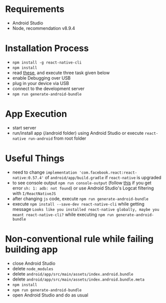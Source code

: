 # Requirements #

* Android Studio
* Node, recommendation v8.9.4

# Installation Process #

* `npm install -g react-native-cli`
* `npm install`
* read [these](https://facebook.github.io/react-native/docs/running-on-device.html), and execute three task given below
* enable Debugging over USB
* plug in your device via USB
* connect to the development server
* `npm run generate-android-bundle`

# App Execution #

* start server 
* run/install app (/android folder) using Android Studio or execute `react-native run-android` from root folder

# Useful Things #

* need to change `implementation 'com.facebook.react:react-native:0.57.4'` of `android/app/build.gradle` if `react-native` is upgraded 
* to see console output `npm run console-output` (follow [this](https://stackoverflow.com/questions/20532440/no-command-adb-found-error-on-ubuntu/29560705#29560705) if you get error `sh: 1: adb: not found`) or use Android Studio's Logcat filtering with `I/ReactNativeJS`
* after changing `js` code, execute `npm run generate-android-bundle`
* execute `npm install --save-dev react-native-cli` while getting message `Looks like you installed react-native globally, maybe you meant react-native-cli?` while executing `npm run generate-android-bundle`

# Non-conventional rule while failing building app #

* close Android Studio
* delete `node_modules`
* delete `android/app/src/main/assets/index.android.bundle`
* delete `android/app/src/main/assets/index.android.bundle.meta`
* `npm install`
* `npm run generate-android-bundle`
* open Android Studio and do as usual